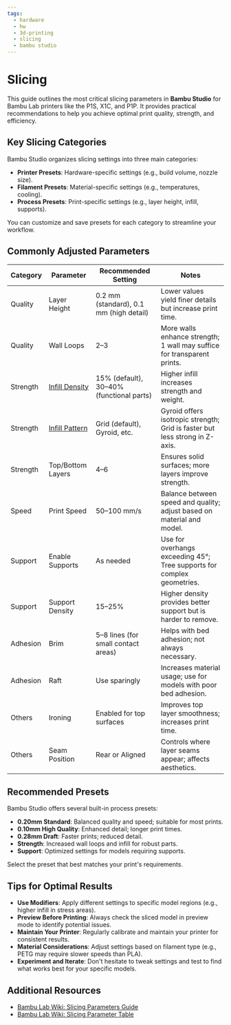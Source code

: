 ```yaml
---
tags:
  - hardware
  - hw
  - 3d-printing
  - slicing
  - bambu studio
---
```


# Slicing

This guide outlines the most critical slicing parameters in **Bambu Studio** for Bambu Lab printers like the P1S, X1C, and P1P. It provides practical recommendations to help you achieve optimal print quality, strength, and efficiency.

## Key Slicing Categories

Bambu Studio organizes slicing settings into three main categories:

- **Printer Presets**: Hardware-specific settings (e.g., build volume, nozzle size).
- **Filament Presets**: Material-specific settings (e.g., temperatures, cooling).
- **Process Presets**: Print-specific settings (e.g., layer height, infill, supports).

You can customize and save presets for each category to streamline your workflow.

## Commonly Adjusted Parameters

| **Category** | **Parameter**           | **Recommended Setting**                  | **Notes**                                                                 |
|--------------|-------------------------|------------------------------------------|---------------------------------------------------------------------------|
| Quality      | Layer Height            | 0.2 mm (standard), 0.1 mm (high detail)  | Lower values yield finer details but increase print time.                 |
| Quality      | Wall Loops              | 2–3                                      | More walls enhance strength; 1 wall may suffice for transparent prints.   |
| Strength     | [Infill Density](./filling.md) | 15% (default), 30–40% (functional parts) | Higher infill increases strength and weight.                              |
| Strength     | [Infill Pattern](./filling.md) | Grid (default), Gyroid, etc.      | Gyroid offers isotropic strength; Grid is faster but less strong in Z-axis. |
| Strength     | Top/Bottom Layers       | 4–6                                      | Ensures solid surfaces; more layers improve strength.                     |
| Speed        | Print Speed             | 50–100 mm/s                              | Balance between speed and quality; adjust based on material and model.    |
| Support      | Enable Supports         | As needed                                | Use for overhangs exceeding 45°; Tree supports for complex geometries.    |
| Support      | Support Density         | 15–25%                                   | Higher density provides better support but is harder to remove.           |
| Adhesion     | Brim                    | 5–8 lines (for small contact areas)      | Helps with bed adhesion; not always necessary.                            |
| Adhesion     | Raft                    | Use sparingly                            | Increases material usage; use for models with poor bed adhesion.          |
| Others       | Ironing                 | Enabled for top surfaces                 | Improves top layer smoothness; increases print time.                      |
| Others       | Seam Position           | Rear or Aligned                          | Controls where layer seams appear; affects aesthetics.                    |

## Recommended Presets

Bambu Studio offers several built-in process presets:

- **0.20mm Standard**: Balanced quality and speed; suitable for most prints.
- **0.10mm High Quality**: Enhanced detail; longer print times.
- **0.28mm Draft**: Faster prints; reduced detail.
- **Strength**: Increased wall loops and infill for robust parts.
- **Support**: Optimized settings for models requiring supports.

Select the preset that best matches your print's requirements.

## Tips for Optimal Results

- **Use Modifiers**: Apply different settings to specific model regions (e.g., higher infill in stress areas).
- **Preview Before Printing**: Always check the sliced model in preview mode to identify potential issues.
- **Maintain Your Printer**: Regularly calibrate and maintain your printer for consistent results.
- **Material Considerations**: Adjust settings based on filament type (e.g., PETG may require slower speeds than PLA).
- **Experiment and Iterate**: Don't hesitate to tweak settings and test to find what works best for your specific models.

## Additional Resources

- [Bambu Lab Wiki: Slicing Parameters Guide](https://wiki.bambulab.com/en/software/bambu-studio/how-to-set-slicing-parameters)
- [Bambu Lab Wiki: Slicing Parameter Table](https://wiki.bambulab.com/en/software/bambu-studio/parameter-table)
